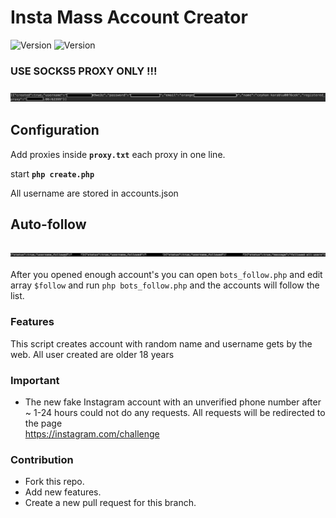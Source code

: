 # Insta Mass Account Creator
![Version](https://img.shields.io/badge/version-1.3-brightgreen.svg?style=flat-square)
![Version](https://img.shields.io/badge/release-stable-green.svg?style=flat-square)

### USE SOCKS5 PROXY ONLY !!!

### ![example](/examples/assets/account_created.png)

## Configuration
Add proxies inside <strong>`proxy.txt`</strong> each proxy in one line.

start <strong>`php create.php`</strong>

All username are stored in accounts.json

## Auto-follow

### ![example](/examples/assets/followed_users.png)

After you opened enough account's you can open `bots_follow.php` and edit array `$follow` and run `php bots_follow.php` and the accounts will follow the list.

### Features
This script creates account with random name and username gets by the web. All user created are older 18 years

### Important
-  The new fake Instagram account with an unverified phone number after ~ 1-24 hours could not do any requests. All requests will be redirected to the page           
<a href="https://instagram.com/challenge">https://instagram.com/challenge</a>

### Contribution
- Fork this repo.
- Add new features.
- Create a new pull request for this branch.
